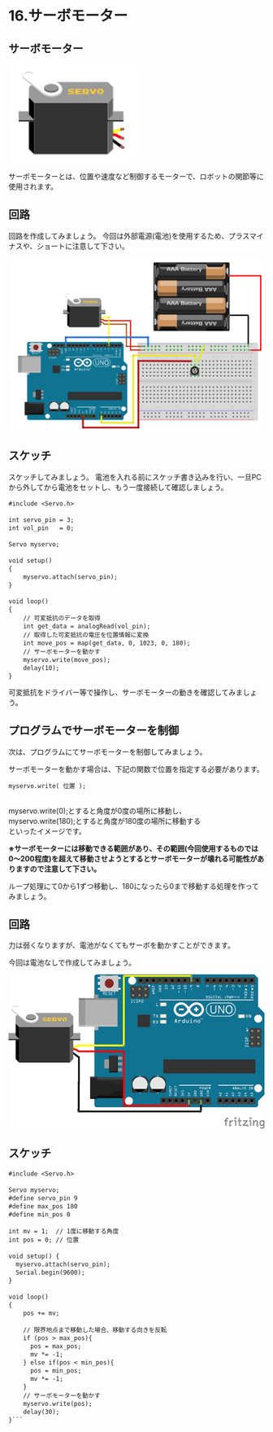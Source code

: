 # 16.サーボモーター


## サーボモーター

![](servo1.jpg)

サーボモーターとは、位置や速度など制御するモーターで、ロボットの関節等に使用されます。

## 回路

回路を作成してみましょう。
今回は外部電源(電池)を使用するため、プラスマイナスや、ショートに注意して下さい。

![](servo2.jpg)



## スケッチ

スケッチしてみましょう。
電池を入れる前にスケッチ書き込みを行い、一旦PCから外してから電池をセットし、もう一度接続して確認しましょう。

```
#include <Servo.h>

int servo_pin = 3;
int vol_pin   = 0;

Servo myservo;

void setup() 
{ 
    myservo.attach(servo_pin);
} 

void loop() 
{ 
    // 可変抵抗のデータを取得
    int get_data = analogRead(vol_pin);
    // 取得した可変抵抗の電圧を位置情報に変換
    int move_pos = map(get_data, 0, 1023, 0, 180);
    // サーボモーターを動かす
    myservo.write(move_pos);
    delay(10);
} 
```

可変抵抗をドライバー等で操作し、サーボモーターの動きを確認してみましょう。


## プログラムでサーボモーターを制御
次は、プログラムにてサーボモーターを制御してみましょう。

サーボモーターを動かす場合は、下記の関数で位置を指定する必要があります。
```
myservo.write( 位置 );
```
<br>
myservo.write(0);とすると角度が0度の場所に移動し、
<br>
myservo.write(180);とすると角度が180度の場所に移動する
<br>
といったイメージです。

**※サーボモーターには移動できる範囲があり、その範囲(今回使用するものでは0〜200程度)を超えて移動させようとするとサーボモーターが壊れる可能性がありますので注意して下さい。**

ループ処理にて0から1ずつ移動し、180になったら0まで移動する処理を作ってみましょう。

## 回路
力は弱くなりますが、電池がなくてもサーボを動かすことができます。

今回は電池なしで作成してみましょう。

![](servo3.jpg)

## スケッチ

```
#include <Servo.h>

Servo myservo;
#define servo_pin 9
#define max_pos 180
#define min_pos 0

int mv = 1;  // 1度に移動する角度
int pos = 0; // 位置

void setup() {
  myservo.attach(servo_pin);
  Serial.begin(9600);
} 

void loop() 
{ 
    pos += mv;

    // 限界地点まで移動した場合、移動する向きを反転
    if (pos > max_pos){
      pos = max_pos;
      mv *= -1;
    } else if(pos < min_pos){
      pos = min_pos;
      mv *= -1;
    }
    // サーボモーターを動かす
    myservo.write(pos);
    delay(30);
}```